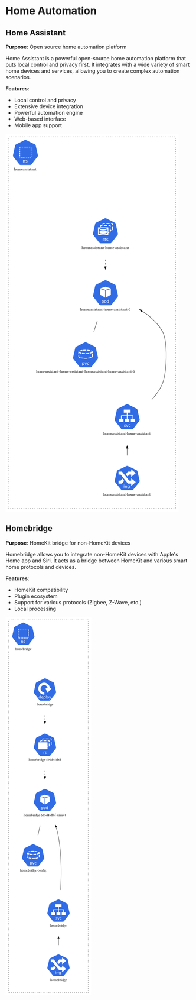 # Home Automation

## Home Assistant
**Purpose**: Open source home automation platform

Home Assistant is a powerful open-source home automation platform that puts local control and privacy first. It integrates with a wide variety of smart home devices and services, allowing you to create complex automation scenarios.

**Features**:
- Local control and privacy
- Extensive device integration
- Powerful automation engine
- Web-based interface
- Mobile app support

![Home Assistant Namespace](../assets/images/homeassistant-namespace.png)

## Homebridge
**Purpose**: HomeKit bridge for non-HomeKit devices

Homebridge allows you to integrate non-HomeKit devices with Apple's Home app and Siri. It acts as a bridge between HomeKit and various smart home protocols and devices.

**Features**:
- HomeKit compatibility
- Plugin ecosystem
- Support for various protocols (Zigbee, Z-Wave, etc.)
- Local processing

![Homebridge Namespace](../assets/images/homebridge-namespace.png) 